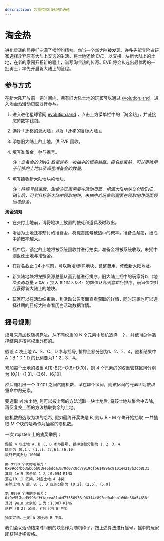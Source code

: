 ```yaml
---
description: 为探险家们开辟的通道
---
```

# 淘金热

进化星球的居民们充满了探险的精神。每当一个新大陆被发现，许多先驱冒险者玩家选择放弃原有大陆上安逸的生活，将土地还给 EVE，以交换一块新大陆上的土地，在新的家园开拓新的疆土，谱写淘金热的传奇。EVE 将会从选出最优秀的一批勇士，率先开启新大陆上的征程。

## 参与方式

在新大陆开放前一定时间内，拥有旧大陆土地的玩家可以通过 [evolution.land](https://www.evolution.land/)，进入淘金热活动页面进行参与。

1. 进入进化星球官网 [evolution.land](https://www.evolution.land/) ，点击上方菜单栏中的「淘金热」，并链接您的数字钱包。

2. 选择「迁移的源大陆」以及「迁移的目标大陆」。

3. 添加旧大陆上的土地，供 EVE 回收。

4. 填写准备金，参与摇号。
   
   *注：准备金的 RING 数量越多，被抽中的概率越高。报名结束前，可以更换用于迁移的土地以及调整准备金的数量。*

5. 填写接收新大陆地块的地址。
   
   *注：待摇号结束后，淘金热玩家需要在活动页面，把源大陆地块交付给EVE，确认后，可到目标新大陆中领取地块。未抽中的玩家则需要在领取地块页面领回准备金。*

**淘金须知**

* 在交付土地前，请将地块上放置的使徒和道具及时取出。

* 增加为土地迁移预付的准备金，将提高摇号被选中的概率。准备金越高，被摇中的概率越大。

* 摇中后，锁定的土地将被系统回收并进行拍卖，准备金将被系统收取。未摇中则返还土地与准备金。

* 在报名截止 24 小时前，可以新增/删除地块、调整费用、修改新大陆地址。

* 新大陆地块将按照资源总量从高到低进行排序，旧大陆上摇中的玩家将以（地块资源总量 x 0.6 + 投入 RING x 0.4）的数值从高到底进行排序，玩家依次对应获得新大陆上的地块。

* 玩家可以在活动结束后，到活动公告页面查看获取的详情，同时玩家也可以选择往期的目标大陆查看历史活动数据详情。

## 摇号规则

摇号采用加权随机算法。从不同权重的 N 个元素中随机选择一个，并使得总体选择结果是按照权重分布的。

假设 4 块土地 A、B、C、D 参与摇号, 抵押金额分别为1、2、3、4，随机结果中 A：B：C：D 的比例要为1：2：3：4。

累加每个土地的权重 A(1)-B(3)-C(6)-D(10)，则 4 个元素的的权重管辖区间分别为 (0,1]、(1,3]、(3,6]、(6,10]。

然后随机出一个 (0,10] 之间的随机数。落在哪个区间，则该区间的元素即为按权重命中的元素。

要选取 M 块土地, 则可以按上面的方法选取一块土地后, 将该土地从集合中去除, 再反复按上面的方法抽取剩余的土地。

随机数的选取为块的哈希, 假如最终开奖块是 B, 则从 B - M 个块开始抽取, 一共抽取 M 个块的哈希作为抽奖的随机数。

一次 ropsten 上的抽奖举例：

```
假设 4 块土地 A、B、C、D 参与摇号, 抵押金额分别为 1、2、3、4
区间为 (0,1]、(1,3]、(3,6]、(6,10]
最终开奖块为 10000
 
第 9998 个块的哈希为：0x09cc4bb3ab6bb019e6bdca3a79d07c8d72919cf561489ac9101e4217b3cb8131
其对 1e19 求余加 1 为：0.094 RING
落在(0,1] 区间，对应土地 A 中奖
去除土地 A 后，B，C, D 区间分别为 (0,2]、(2,5]、(5,9]
 
第 9999 个块的哈希为：
0x9e552bad9996f391acea81a0d77556958e96314f897ed0abbb16d0d36a54668f
其对 9e18 求余加 1 为：1.087 RING
落在 (0,2] 区间, 对应土地 B 中奖
 
抽奖完毕，土地 A 和土地 B 中奖。
```

我们会以活动结束时间前的块高作为随机种子，按上述算法进行摇号，摇中的玩家即获得迁移资格。
